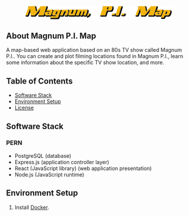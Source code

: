 <p align="center"><img src="https://github.com/evanalba/magnump.i.map/blob/main/frontend/public/logo.svg" width="400" alt="Magnum P.I. Map Logo"></p>

## About Magnum P.I. Map

A map-based web application based on an 80s TV show called Magnum P.I..
You can create and plot filming locations found in Magnum P.I., learn some information about the specific
TV show location, and more.

## Table of Contents
* [Software Stack](#Software-Stack)
* [Environment Setup](#Environment-Setup)
* [License](https://github.com/evanalba/magnump.i.map/blob/main/LICENSE)

## Software Stack
### PERN
* PostgreSQL (database)
* Express.js (application controller layer)
* React (JavaScript library) (web application presentation)
* Node.js (JavaScript runtime)

## Environment Setup
1. Install [Docker](https://www.docker.com/).